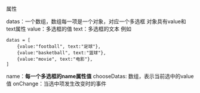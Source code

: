 属性

datas：一个数组，数组每一项是一个对象，对应一个多选框
对象具有value和text属性
value：多选框的值
text：多选框的文本
例如

``` 
datas = [
    {value:"football", text:"足球"},
    {value:"basketball", text:"篮球"},
    {value:"movie", text:"电影"},
]
```
name：**每一个多选框的name属性值**
chooseDatas: 数组，表示当前选中的value值
onChange：当选中项发生改变时的事件